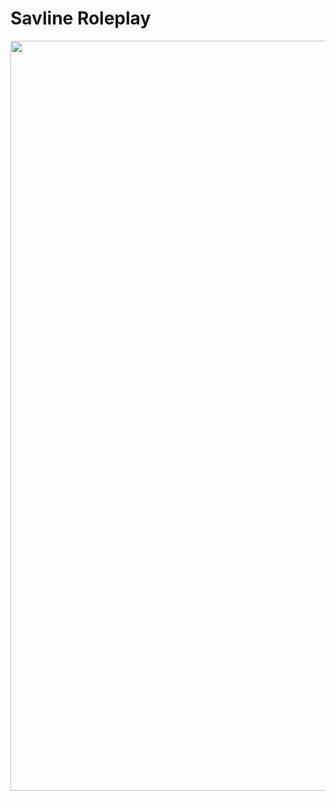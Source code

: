 # Savline Roleplay

<p align="center">
<img width="1200" src="https://oceanstaterp.com/images/logo.png">
</p>
